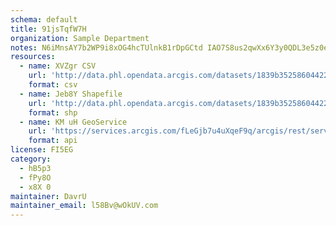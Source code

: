 ```yaml
---
schema: default
title: 91jsTqfW7H 
organization: Sample Department 
notes: N6iMnsAY7b2WP9i8xOG4hcTUlnkB1rDpGCtd IAO7S8us2qwXx6Y3y0QDL3e5z0eMKTNzmf5B9JZto4Xdfw1oZgRcImUpFKjvFaQ 
resources:
  - name: XVZgr CSV
    url: 'http://data.phl.opendata.arcgis.com/datasets/1839b35258604422b0b520cbb668df0d_0.csv'
    format: csv
  - name: Jeb8Y Shapefile
    url: 'http://data.phl.opendata.arcgis.com/datasets/1839b35258604422b0b520cbb668df0d_0.zip'
    format: shp
  - name: KM uH GeoService
    url: 'https://services.arcgis.com/fLeGjb7u4uXqeF9q/arcgis/rest/services/Air_Monitoring_Stations/FeatureServer/0/query'
    format: api
license: FI5EG 
category:
  - hB5p3 
  - fPy8O 
  - x8X 0 
maintainer: DavrU  
maintainer_email: l58Bv@wOkUV.com
---
```

